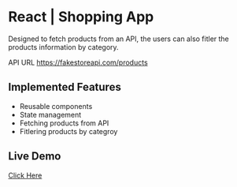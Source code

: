 # React | Shopping App

Designed to fetch products from an API, the users can also fitler the products information by category.

API URL https://fakestoreapi.com/products

## Implemented Features

- Reusable components
- State management
- Fetching products from API
- Fitlering products by categroy

## Live Demo

[Click Here](https://react-fetch-api-lovat.vercel.app/)
